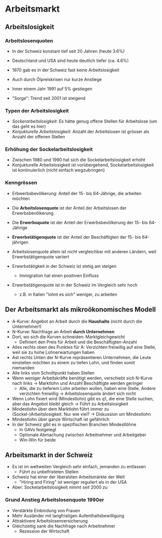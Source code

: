 # Arbeitsmarkt

## Arbeitslosigkeit

### Arbeitslosenquoten
- In der Schweiz konstant tief seit 20 Jahren (heute 3.6%)
- Deutschland und USA sind heute deutlich tiefer (ca. 4.6%)

- 1970 gab es in der Schweiz fast keine Arbeitslosigkeit
- Auch durch Ölpreiskrisen nur kurze Anstiege
- Inner einem Jahr 1991 auf 5% gestiegen
- "Sorge": Trend seit 2001 ist steigend

### Typen der Arbeitslosigkeit
- *Sockerarbeitslosigkeit*: Es hätte genug offene Stellen für Arbeitslose (um das geht es hier)
- *Konjukturelle Arbeitslosigkeit*: Anzahl der Arbeitslosen ist grösser als Anzahl der offenen Stellen

### Erhöhung der Sockelarbeitslosigkeit
- Zwischen 1980 und 1990 hat sich die Sockelarbeitslosigkeit erhöht
- Konjukturelle Arbeitslosigkeit ist vorübergehend, Sockelarbeitslosigkeit ist kontinuierlich (nicht einfach wegzubringen)

### Kenngrössen
- Erbwerbsbevölkerung: Anteil der 15- bis 64-Jährige, die arbeiten möchten
- Die **Arbeitslosenquote** ist der Anteil der Arbeitslosen der Erwerbsbevölkerung
- Die **Erwerbsquote** ist der Anteil der Erwerbsbevölkerung der 15- bis 64- Jährige
- **Erwerbstätigenquote** ist der Anteil der Beschäftigten der 15- bis 64-jährigen
- Arbeitslosenquote allein ist nicht vergleichbar mit anderen Ländern, weil Erwerbstätigenquote variiert

- Erwerbstätigkeit in der Schweiz ist stetig am steigen
    - Immigration hat einen positiven Einfluss
- Erwerbstätigenquote ist in der Schweiz im Vergleich sehr hoch
    - z.B. in Italien "lohnt es sich" weniger, zu arbeiten

## Der Arbeitsmarkt als mikroökonomisches Modell
- A-Kurve: Angebot an Arbeit durch die **Haushalte** (nicht durch die Unternehmer!)
- N-Kurve: Nachfrage an Arbeit **durch Unternehmen**
- Dort, wo sich die Kurven schneiden: Marktgleichgewicht
    - Definiert den Preis für Arbeit und die Beschäftigten-Anzahl
- Alles rechts oben des Punktes für A: Verzichten freiwillig auf eine Stelle, weil sie zu hohe Lohnerwartungen haben
- Ast rechts Unten der N-Kurve repräsentieren Unternehmen, die Leute einstellen möchten zu einem zu tiefen Lohn, und finden somit niemanden
- Alle links vom Schnittpunkt haben Stellen
- Wenn weniger Arbeitskräfte benötigt werden, verschiebt sich N-Kurve nach links -> Marktlohn und Anzahl Beschäftigte werden geringer
    - Alle, die zu tieferem Lohn arbeiten wollen, haben eine Stelle. Andere verzichten freiwillig -> Arbeitslosenquote ändert sich nicht
- Wenn Lohn fixiert wird (Mindestlohn) gibt es q1, die eine Stelle suchen, aber das Angebot bleibt gleich -> Führt zu Arbeitslosigkeit
- Mindestlohn über dem Marktlohn führt immer zu (Sockel-)Arbeitslosigkeit. Nur wie viel? -> Diskussion um Mindestlohn
- Mindestlohn über ganze Wirtschaft ist gefährlich
- In der Schweiz gibt es in spezifischen Branchen Mindestlöhne
    - In GAVs festgelegt
    - Optionale Abmachung zwischen Arbeitnehmer und Arbeitgeber
    - Win-Win für beide

## Arbeitsmarkt in der Schweiz
- Es ist im weltweiten Vergleich sehr einfach, jemanden zu entlassen
    - Führt zu unbefristeten Stellen
- Schweiz hat einer der liberalsten Arbeitsmärkte der Welt
    - "Hiring and Firing" ist weniger reguliert als in der USA
- Aber: Sockelarbeitslosigkeit nimmt seit 2000 zu

### Grund Anstieg Arbeitslosenquote 1990er
- Verstärkte Einbindung von Frauen
- Mehr Ausländer mit langfristigen Aufenthaltsbewilligung
- Attraktivere Arbeitslosenversicherung
- Gleichzeitig sank die Nachfrage nach Arbeitnehmer
    - Rezession der Wirtschaft
